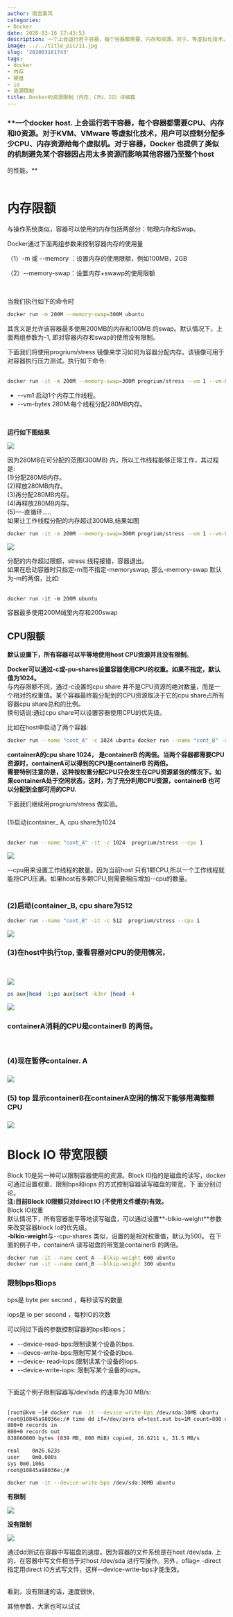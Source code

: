 ```yaml
---
author: 南宫乘风
categories:
- Docker
date: 2020-03-16 17:43:53
description: 一个上会运行若干容器，每个容器都需要、内存和资源。对于、等虚拟化技术，用户可以控制分配多少、内存资源给每个虚拟机。对于容器，也提供了类似的机制避免某个容器因占用太多资源而影响其他容器乃至整个的性能。内。。。。。。。
image: ../../title_pic/11.jpg
slug: '202003161743'
tags:
- docker
- 内存
- 硬盘
- io
- 资源限制
title: Docker的资源限制（内存、CPU、IO）详细篇
---
```


<!--more-->

### **一个docker host. 上会运行若干容器，每个容器都需要CPU、内存和I0资源。对于KVM、VMware 等虚拟化技术，用户可以控制分配多少CPU、内存资源给每个虚拟机。对于容器，Docker 也提供了类似的机制避免某个容器因占用太多资源而影响其他容器乃至整个host  
的性能。**  
 

# 内存限额

与操作系统类似，容器可以使用的内存包括两部分：物理内存和Swap。

Docker通过下面两组参数来控制容器内存的使用量

（1）-m 或 \--memory ：设置内存的使用限额，例如100MB，2GB

（2）--memory-swap：设置内存+swawp的使用限额

 

当我们执行如下的命令时

```bash
docker run -m 200M --memory-swap=300M ubuntu
```

其含义是允许该容器最多使用200MB的内存和100MB 的swap。默认情况下，上面两组参数为-1, 即对容器内存和swap的使用没有限制。

下面我们将使用progrium/stress 镜像来学习如何为容器分配内存。该镜像可用于对容器执行压力测试。执行如下命令:  
 

```bash
docker run -it -m 200M --memory-swap=300M progrium/stress --vm 1 --vm-bytes 208M
```

- \--vm1:启动1个内存工作线程。
- \--vm-bytes 280M:每个线程分配280MB内存。

 

**运行如下图结果**

![](../../image/2020031616300042.png)

因为280MB在可分配的范围\(300MB\) 内，所以工作线程能够正常工作，其过程是:  
\(1\)分配280MB内存。  
\(2\)释放280MB内存。  
\(3\)再分配280MB内存。  
\(4\)再释放280MB内存。  
\(5\)一-直循环.....  
如果让工作线程分配的内存超过300MB,结果如图

```bash
docker run -it -m 200M --memory-swap=300M progrium/stress --vm 1 --vm-bytes 310M
```

![](../../image/20200316165917983.png)

分配的内存超过限额，stress 线程报错，容器退出。  
如果在启动容器时只指定-m而不指定-memoryswap, 那么-memory-swap 默认为-m的两倍，比如:  
 

```
docker run -it -m 200M ubuntu
```

容器最多使用200M绒里内存和200swap

## CPU限额

**默认设置下，所有容器可以平等地使用host CPU资源并且没有限制**。

  
**Docker可以通过-c或-pu-shares设置容器使用CPU的权重。如果不指定，默认值为1024。**  
与内存限额不同，通过-c设置的cpu share 并不是CPU资源的绝对数量，而是一个相对的权重值。某个容器最终能分配到的CPU资源取决于它的cpu share占所有容器cpu share总和的比例。  
换句话说:通过cpu share可以设置容器使用CPU的优先级。

比如在host中启动了两个容器:

```bash
docker run --name "cont_A" -c 1024 ubuntu docker run --name "cont_B" -c 512 ubuntu
```

**containerA的cpu share 1024， 是containerB 的两倍。当两个容器都需要CPU资源时，containerA可以得到的CPU是containerB 的两倍。  
需要特别注意的是，这种按权重分配CPU只会发生在CPU资源紧张的情况下。如果containerA处于空闲状态，这时，为了充分利用CPU资源，containerB 也可以分配到全部可用的CPU.**

  
下面我们继续用progrium/stress 做实验。

###   
\(1\)启动\(container\_ A, cpu share为1024  
 

```bash
docker run --name "cont_A" -it -c 1024  progrium/stress --cpu 1
```

![](../../image/20200316170953506.png)

\--cpu用来设置工作线程的数量。因为当前host 只有1颗CPU,所以一个工作线程就能将CPU压满。如果host有多颗CPU,则需要相应增加--cpu的数量。  
 

### \(2\)启动\(container\_B, cpu share为512

```bash
docker run --name "cont_B" -it -c 512  progrium/stress --cpu 1
```

![](../../image/20200316171149233.png)

### \(3\)在host中执行top, 查看容器对CPU的使用情况，  
 

![](../../image/20200316171249683.png)

```bash
ps aux|head -1;ps aux|sort -k3nr |head -4
```

![](../../image/20200316171752731.png)

### **containerA消耗的CPU是containerB 的两倍。**  
 

### \(4\)现在暂停container. A

### ![](../../image/20200316172530957.png)

### \(5\) top 显示containerB在containerA空闲的情况下能够用满整颗CPU

### ![](../../image/20200316172546902.png)

# Block IO 带宽限额

Block 10是另一种可以限制容器使用的资源。Block I0指的是磁盘的读写，docker 可通过设置权重、限制bps和iops 的方式控制容器读写磁盘的带宽，下 面分别讨论。  
**注:目前Block I0限额只对direct IO \(不使用文件缓存\)有效。**  
Block IO权重  
默认情况下，所有容器能平等地读写磁盘，可以通过设置**\-blkio-weight**参数来改变容器block Io的优先级。  
**\-blkio-weight**与--cpu-shares 类似，设置的是相对权重值，默认为500。 在下面的例子中，containerA 读写磁盘的带宽是containerB 的两倍。

```bash
docker run -it --name cont_A --blkip-weight 600 ubuntu
docker run -it --name cont_B --blkip-weight 300 ubuntu
```

### 限制bps和iops

bps是 byte per second ，每秒读写的数量

iops是 io per second ，每秒IO的次数

可以同过下面的参数控制容器的bps和iops；

- \--device-read-bps:限制读某个设备的bps.
- \--devce-write-bps:限制写某个设备的bps.
- \--device- read-iops:限制读某个设备的iops.
- \--device-write-iops: 限制写某个设备的iops。  
 

下面这个例子限制容器写/dev/sda 的速率为30 MB/s:  
 

```bash
[root@kvm ~]# docker run -it --device-write-bps /dev/sda:30MB ubuntu
root@10845a98036e:/# time dd if=/dev/zero of=test.out bs=1M count=800 oflag=direct
800+0 records in
800+0 records out
838860800 bytes (839 MB, 800 MiB) copied, 26.6211 s, 31.5 MB/s

real	0m26.623s
user	0m0.000s
sys	0m0.106s
root@10845a98036e:/# 
```

```bash
docker run -it --device-write-bps /dev/sda:30MB ubuntu
```

**有限制**

![](../../image/2020031617393618.png)

**没有限制**

![](../../image/20200316174047490.png)

通过dd测试在容器中写磁盘的速度。因为容器的文件系统是在host /dev/sda. 上的，在容器中写文件相当于对host /dev/sda 进行写操作。另外，oflag= \-direct指定用direct I0方式写文件，这样--device-write-bps才能生效。  
 

看到，没有限速的话，速度很快，

其他参数，大家也可以试试